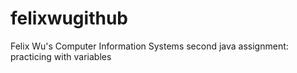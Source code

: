 # felixwugithub
Felix Wu's Computer Information Systems second java assignment: practicing with variables
